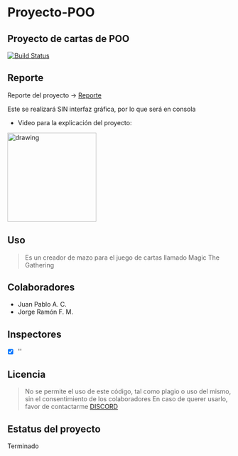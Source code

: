 # Proyecto-POO
## Proyecto de cartas de POO
[![Build Status](https://travis-ci.org/joemccann/dillinger.svg?branch=master)](https://github.com/JorgeFigueroa-Iteso/Proyecto-POO)

## Reporte
Reporte del proyecto -> [Reporte](https://github.com/JorgeFigueroa-Iteso/Proyecto-POO/blob/main/Entrega%201/Propuesta%20de%20Proyecto%20Integrador.pdf)

Este se realizará SIN interfaz gráfica, por lo que será en consola

- Video para la explicación del proyecto: 
<p></p><a href="http://magiesimonroy.ca/"><img src="https://i.pinimg.com/originals/60/c1/4a/60c14a43fb4745795b3b358868517e79.png" alt="drawing" width="200"/></a>

## Uso

> Es un creador de mazo para el juego de cartas llamado Magic The Gathering

## Colaboradores
- Juan Pablo A. C.
- Jorge Ramón F. M.

## Inspectores
- [x] ''

## Licencia
> No se permite el uso de este código, tal como plagio o uso del mismo, sin el consentimiento de los colaboradores
> En caso de querer usarlo, favor de contactarme [DISCORD](https://discordapp.com/users/778382750502748160)

## Estatus del proyecto
Terminado
